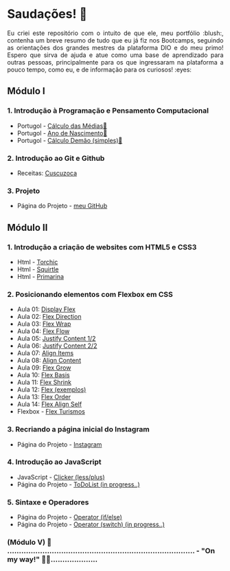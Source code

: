 # Saudações! :wave:

<p align="justify">Eu criei este repositório com o intuito de que ele, meu portfólio :blush:, contenha um breve resumo de tudo que eu já fiz nos Bootcamps, seguindo as orientações dos grandes mestres da plataforma DIO e do meu primo! Espero que sirva de ajuda e atue como uma base de aprendizado para outras pessoas, principalmente para os que ingressaram na plataforma a pouco tempo, como eu, e de informação para os curiosos! :eyes:</p>

## Módulo I

### 1. Introdução à Programação e Pensamento Computacional
* Portugol - [Cálculo das Médias](https://portugol-webstudio.cubos.io/ide#share=65561)[:link:](https://andregcp01.github.io/DIO_Bootcamps/Santander_Fullstack_Developer/Módulo_I/Introdução_à_Programação/Exercícios/Portugol_Medias.txt)
* Portugol - [Ano de Nascimento](https://portugol-webstudio.cubos.io/ide#share=65562)[:link:](https://andregcp01.github.io/DIO_Bootcamps/Santander_Fullstack_Developer/Módulo_I/Introdução_à_Programação/Exercícios/Portugol_Ano_de_Nascimento.txt)
* Portugol - [Cálculo Demão (simples)](https://portugol-webstudio.cubos.io/ide#share=65565)[:link:](https://andregcp01.github.io/DIO_Bootcamps/Santander_Fullstack_Developer/Módulo_I/Introdução_à_Programação/Exercícios/Portugol_Calculo_Demao.txt)

### 2. Introdução ao Git e Github
* Receitas: [Cuscuzoca](https://github.com/andregcp01/DIO_Bootcamps/blob/master/Santander_Fullstack_Developer/Módulo_I/Introdução_ao_Git_e_GitHub/Exercícios/Recipes/Bookmarks/Cuscuzoca.md)
### 3. **Projeto**
* Página do Projeto - [meu GitHub](https://github.com/andregcp01/DIO_Bootcamps)

## Módulo II

### 1. Introdução a criação de websites com HTML5 e CSS3
* Html - [Torchic](https://andregcp01.github.io/DIO_Bootcamps/Santander_Fullstack_Developer/Módulo_II/Introdução_a_criação_de_websites_com_HTML5_e_CSS3/Exercícios/Torchic/torchic.html)
* Html - [Squirtle](https://andregcp01.github.io/DIO_Bootcamps/Santander_Fullstack_Developer/Módulo_II/Introdução_a_criação_de_websites_com_HTML5_e_CSS3/Exercícios/Squirtle/squirtle.html)
* Html - [Primarina](https://andregcp01.github.io/DIO_Bootcamps/Santander_Fullstack_Developer/Módulo_II/Introdução_a_criação_de_websites_com_HTML5_e_CSS3/Exercícios/Primarina/primarina.html)

### 2. Posicionando elementos com Flexbox em CSS
* Aula 01: [Display Flex](https://andregcp01.github.io/DIO_Bootcamps/Santander_Fullstack_Developer/Módulo_II/Posicionando_elementos_com_Flexbox_em_CSS/Exercícios/de_Sala/1_Display_Flex.html)
* Aula 02: [Flex Direction](https://andregcp01.github.io/DIO_Bootcamps/Santander_Fullstack_Developer/Módulo_II/Posicionando_elementos_com_Flexbox_em_CSS/Exercícios/de_Sala/2_Flex_Direction.html)
* Aula 03: [Flex Wrap](https://andregcp01.github.io/DIO_Bootcamps/Santander_Fullstack_Developer/Módulo_II/Posicionando_elementos_com_Flexbox_em_CSS/Exercícios/de_Sala/3_Flex_Wrap.html)
* Aula 04: [Flex Flow](https://andregcp01.github.io/DIO_Bootcamps/Santander_Fullstack_Developer/Módulo_II/Posicionando_elementos_com_Flexbox_em_CSS/Exercícios/de_Sala/4_Flex_Flow.html)
* Aula 05: [Justify Content 1/2](https://andregcp01.github.io/DIO_Bootcamps/Santander_Fullstack_Developer/Módulo_II/Posicionando_elementos_com_Flexbox_em_CSS/Exercícios/de_Sala/5_Justify_Content_Parte-1.html)
* Aula 06: [Justify Content 2/2](https://andregcp01.github.io/DIO_Bootcamps/Santander_Fullstack_Developer/Módulo_II/Posicionando_elementos_com_Flexbox_em_CSS/Exercícios/de_Sala/6_Justify_Content_Parte-2.html)
* Aula 07: [Align Items](https://andregcp01.github.io/DIO_Bootcamps/Santander_Fullstack_Developer/Módulo_II/Posicionando_elementos_com_Flexbox_em_CSS/Exercícios/de_Sala/7_Align_Items.html)
* Aula 08: [Align Content](https://andregcp01.github.io/DIO_Bootcamps/Santander_Fullstack_Developer/Módulo_II/Posicionando_elementos_com_Flexbox_em_CSS/Exercícios/de_Sala/8_Align_Content.html)
* Aula 09: [Flex Grow](https://andregcp01.github.io/DIO_Bootcamps/Santander_Fullstack_Developer/Módulo_II/Posicionando_elementos_com_Flexbox_em_CSS/Exercícios/de_Sala/9_Flex_Grow.html)
* Aula 10: [Flex Basis](https://andregcp01.github.io/DIO_Bootcamps/Santander_Fullstack_Developer/Módulo_II/Posicionando_elementos_com_Flexbox_em_CSS/Exercícios/de_Sala/10_Flex_Basis.html)
* Aula 11: [Flex Shrink](https://andregcp01.github.io/DIO_Bootcamps/Santander_Fullstack_Developer/Módulo_II/Posicionando_elementos_com_Flexbox_em_CSS/Exercícios/de_Sala/11_Flex_Shrink.html)
* Aula 12: [Flex (exemplos)](https://andregcp01.github.io/DIO_Bootcamps/Santander_Fullstack_Developer/Módulo_II/Posicionando_elementos_com_Flexbox_em_CSS/Exercícios/de_Sala/12_Flex.html)
* Aula 13: [Flex Order](https://andregcp01.github.io/DIO_Bootcamps/Santander_Fullstack_Developer/Módulo_II/Posicionando_elementos_com_Flexbox_em_CSS/Exercícios/de_Sala/13_Flex_Order.html)
* Aula 14: [Flex Align Self](https://andregcp01.github.io/DIO_Bootcamps/Santander_Fullstack_Developer/Módulo_II/Posicionando_elementos_com_Flexbox_em_CSS/Exercícios/de_Sala/14_Flex_Align_Self.html)
* Flexbox - [Flex Turismos](https://andregcp01.github.io/DIO_Bootcamps/Santander_Fullstack_Developer/Módulo_II/Posicionando_elementos_com_Flexbox_em_CSS/Exercícios/de_Sala/Projeto/)
### 3. Recriando a página inicial do Instagram 
* Página do Projeto - [Instagram](https://andregcp01.github.io/DIO_Bootcamps/Santander_Fullstack_Developer/Módulo_II/Posicionando_elementos_com_Flexbox_em_CSS/Projeto_Instagram/)

### 4. Introdução ao JavaScript
* JavaScript - [Clicker (less/plus)](https://andregcp01.github.io/DIO_Bootcamps/Santander_Fullstack_Developer/Módulo_II/Introdução_ao_JavaScript/Exercícios/de_Sala/Accountant/)
* Página do Projeto - [ToDoList (in progress..)](https://andregcp01.github.io/DIO_Bootcamps/Santander_Fullstack_Developer/Módulo_II/Introdução_ao_JavaScript/Exercícios/ToDoList/)

### 5. Sintaxe e Operadores
* Página do Projeto - [Operator (if/else)](https://andregcp01.github.io/DIO_Bootcamps/Santander_Fullstack_Developer/Módulo_II/Sintaxe_e_Operadores/Exercícios/Operator_if-else/)
* Página do Projeto - [Operator (switch) (in progress..)]()

### (Módulo V) :flags: ................................................................................ - "On my way!" :turtle::dash:....................